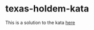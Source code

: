 # texas-holdem-kata

This is a solution to the kata [here](https://codingdojo.org/kata/TexasHoldEm/)
